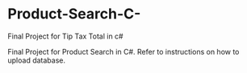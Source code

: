 # Product-Search-C-
Final Project for Tip Tax Total in c#

Final Project for Product Search in C#. Refer to instructions on how to upload database.
